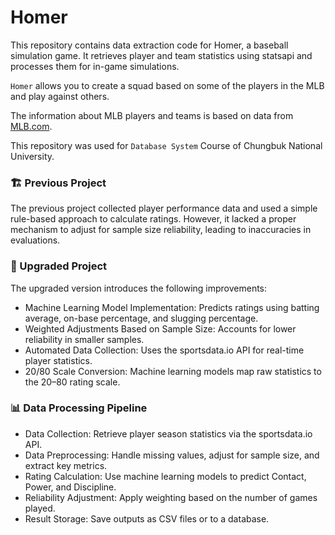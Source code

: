 # Homer

This repository contains data extraction code for Homer, a baseball simulation game. It retrieves player and team statistics using statsapi and processes them for in-game simulations.

`Homer` allows you to create a squad based on some of the players in the MLB and play against others.

The information about MLB players and teams is based on data from [MLB.com](https://www.mlb.com/).

This repository was used for `Database System` Course of Chungbuk National University.

### 🏗 Previous Project
The previous project collected player performance data and used a simple rule-based approach to calculate ratings. However, it lacked a proper mechanism to adjust for sample size reliability, leading to inaccuracies in evaluations.

### 🚀 Upgraded Project
The upgraded version introduces the following improvements:
- Machine Learning Model Implementation: Predicts ratings using batting average, on-base percentage, and slugging percentage.
- Weighted Adjustments Based on Sample Size: Accounts for lower reliability in smaller samples.
- Automated Data Collection: Uses the sportsdata.io API for real-time player statistics.
- 20/80 Scale Conversion: Machine learning models map raw statistics to the 20–80 rating scale.
  
### 📊 Data Processing Pipeline
- Data Collection: Retrieve player season statistics via the sportsdata.io API.
- Data Preprocessing: Handle missing values, adjust for sample size, and extract key metrics.
- Rating Calculation: Use machine learning models to predict Contact, Power, and Discipline.
- Reliability Adjustment: Apply weighting based on the number of games played.
- Result Storage: Save outputs as CSV files or to a database.
